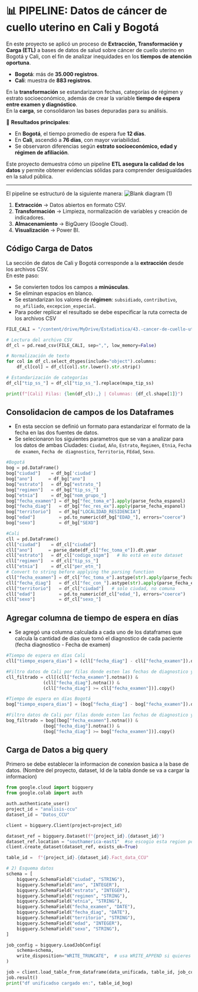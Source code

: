 # 📊 PIPELINE: Datos de cáncer de cuello uterino en Cali y Bogotá

En este proyecto se aplicó un proceso de **Extracción, Transformación y Carga (ETL)** a bases de datos de salud sobre cáncer de cuello uterino en Bogotá y Cali, con el fin de analizar inequidades en los **tiempos de atención oportuna**.  

- **Bogotá**: más de **35.000 registros**.  
- **Cali**: muestra de **883 registros**.  

En la **transformación** se estandarizaron fechas, categorías de régimen y estrato socioeconómico, además de crear la variable **tiempo de espera entre examen y diagnóstico**.  
En la **carga**, se consolidaron las bases depuradas para su análisis.  

🔎 **Resultados principales**:
- En **Bogotá**, el tiempo promedio de espera fue **12 días**.  
- En **Cali**, ascendió a **76 días**, con mayor variabilidad.  
- Se observaron diferencias según **estrato socioeconómico, edad y régimen de afiliación**.  

Este proyecto demuestra cómo un pipeline **ETL asegura la calidad de los datos** y permite obtener evidencias sólidas para comprender desigualdades en la salud pública.

---

El pipeline se estructuró de la siguiente manera:
![Blank diagram (1)](https://github.com/user-attachments/assets/5e5530bc-2496-4652-867d-e1741a79f712)

1. **Extracción** → Datos abiertos en formato CSV.  
2. **Transformación** → Limpieza, normalización de variables y creación de indicadores.  
3. **Almacenamiento** → BigQuery (Google Cloud).  
4. **Visualización** → Power BI.  

## Código Carga de Datos

La sección de datos de Cali y Bogotá corresponde a la **extracción** desde los archivos CSV.  
En este paso:  
- Se convierten todos los campos a **minúsculas**.  
- Se eliminan espacios en blanco.  
- Se estandarizan los valores de **régimen**: `subsidiado`, `contributivo`, `no_afiliado`, `excepcion_especial`.
- Para poder replicar el resultado se debe especificar la ruta correcta de los archivos CSV 

```python
FILE_CALI = "/content/drive/MyDrive/Estadistica/43.-cancer-de-cuello-uterino-d.abiertos-piii-2023-2022-2021.csv"

# Lectura del archivo CSV
df_cl = pd.read_csv(FILE_CALI, sep=",", low_memory=False)

# Normalización de texto
for col in df_cl.select_dtypes(include="object").columns:
    df_cl[col] = df_cl[col].str.lower().str.strip()

# Estandarización de categorías
df_cl["tip_ss_"] = df_cl["tip_ss_"].replace(mapa_tip_ss)

print(f"[Cali] Filas: {len(df_cl):,} | Columnas: {df_cl.shape[1]}")
```
## Consolidacion de campos de los Dataframes

- En esta seccion se definió un formato para estandarizar el formato de la fecha en las dos fuentes de datos.
- Se selecionaron los siguientes parametros que se van a analizar para los datos de ambas Ciudades: `Ciudad`, `Año`, `Estrato`, `Regimen`, `Etnia`, `Fecha de examen`, `Fecha de diagnostico`, `Territorio`, `FEdad`, `Sexo`.
  
```python
#Bogotá
bog = pd.DataFrame()
bog["ciudad"]    = df_bg['ciudad']
bog["ano"]      = df_bg["ano"]
bog["estrato"]   = df_bg["estrato_"]
bog["regimen"]   = df_bg["tip_ss_"]
bog["etnia"]     = df_bg["nom_grupo_"]
bog["fecha_examen"] = df_bg["fec_toma_e"].apply(parse_fecha_espanol)
bog["fecha_diag"]   = df_bg["fec_res_ex"].apply(parse_fecha_espanol)
bog["territorio"]   = df_bg["LOCALIDAD_RESIDENCIA"]
bog["edad"]         = pd.to_numeric(df_bg["EDAD_"], errors="coerce")
bog["sexo"]         = df_bg["SEXO"]

#Cali
cll = pd.DataFrame()
cll["ciudad"]    = df_cl["ciudad"]
cll["ano"]      = parse_date(df_cl["fec_toma_e"]).dt.year
cll["estrato"]   = df_cl["codigo_sspm"]   # No está en este dataset
cll["regimen"]   = df_cl["tip_ss_"]
cll["etnia"]     = df_cl["per_etn_"]
# Convert to string before applying the parsing function
cll["fecha_examen"] = df_cl["fec_toma_e"].astype(str).apply(parse_fecha_es)
cll["fecha_diag"]   = df_cl["fec_con_"].astype(str).apply(parse_fecha_es)
cll["territorio"]   = df_cl["ciudad"]   # solo ciudad, no comuna
cll["edad"]         = pd.to_numeric(df_cl["edad_"], errors="coerce")
cll["sexo"]         = df_cl["sexo_"]

```

## Agregar columna de tiempo de espera en días

- Se agregó una columna calculada a cada uno de los dataframes que calcula la cantidad de días que tomó el diagnostico de cada paciente (fecha diagnostico - Fecha de examen)
  
```python
#Tiempo de espera en días Cali
cll["tiempo_espera_dias"] = (cll["fecha_diag"] - cll["fecha_examen"]).dt.days

#Filtro datos de Cali por filas donde esten las fechas de diagnostico y el examen
cll_filtrado = cll[(cll["fecha_examen"].notna()) &
              (cll["fecha_diag"].notna()) &
              (cll["fecha_diag"] >= cll["fecha_examen"])].copy()

#Tiempo de espera en días Bogotá
bog["tiempo_espera_dias"] = (bog["fecha_diag"] - bog["fecha_examen"]).dt.days

#Filtro datos de Cali por filas donde esten las fechas de diagnostico y el examen
bog_filtrado = bog[(bog["fecha_examen"].notna()) &
              (bog["fecha_diag"].notna()) &
              (bog["fecha_diag"] >= bog["fecha_examen"])].copy()
```

## Carga de Datos a big query

Primero se debe establecer la informacion de conexion basica a la base de datos. (Nombre del proyecto, dataset, Id de la tabla donde se va a cargar la informacion)
```python
from google.cloud import bigquery
from google.colab import auth

auth.authenticate_user()
project_id = "analisis-ccu"
dataset_id = "Datos_CCU"      

client = bigquery.Client(project=project_id)

dataset_ref = bigquery.Dataset(f"{project_id}.{dataset_id}")
dataset_ref.location = "southamerica-east1"  #se escogio esta region porque es la mas cercana a colombia
client.create_dataset(dataset_ref, exists_ok=True)

table_id =  f"{project_id}.{dataset_id}.Fact_data_CCU"

# 2) Esquema datos
schema = [
    bigquery.SchemaField("ciudad", "STRING"),
    bigquery.SchemaField("ano", "INTEGER"),
    bigquery.SchemaField("estrato", "INTEGER"),
    bigquery.SchemaField("regimen", "STRING"),
    bigquery.SchemaField("etnia", "STRING"),
    bigquery.SchemaField("fecha_examen", "DATE"),
    bigquery.SchemaField("fecha_diag", "DATE"),
    bigquery.SchemaField("territorio", "STRING"),
    bigquery.SchemaField("edad", "INTEGER"),
    bigquery.SchemaField("sexo", "STRING"),
]

job_config = bigquery.LoadJobConfig(
    schema=schema,
    write_disposition="WRITE_TRUNCATE",  # usa WRITE_APPEND si quieres anexar
)

job = client.load_table_from_dataframe(data_unificada, table_id, job_config=job_config)
job.result()
print("df unificadso cargado en:", table_id_bog)

```

